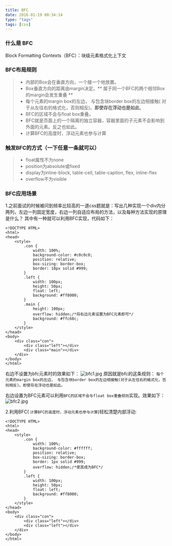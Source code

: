 ```yaml
---
title: BFC
date: 2016-01-19 00:34:14 
type: "tags"
tags: [css]
---
```

### 什么是 BFC
 Block Formatting Contexts（BFC）：块级元素格式化上下文
###  BFC布局规则
> *  内部的Box会在垂直方向，一个接一个地放置。
> *  Box垂直方向的距离由margin决定。** 属于同一个BFC的两个相邻Box的margin会发生重叠 **
> *  每个元素的margin box的左边， 与包含块border box的左边相接触( 对于从左往右的格式化，否则相反)。**即使存在浮动也是如此**。
> *  BFC的区域不会与float box重叠。
> *  BFC就是页面上的一个隔离的独立容器，容器里面的子元素不会影响到外面的元素。反之也如此。
> *  计算BFC的高度时，浮动元素也参与计算

### 触发BFC的方式（一下任意一条就可以）
> *  float属性不为none
> *  position为absolute或fixed
> *  display为inline-block, table-cell, table-caption, flex, inline-flex
> *  overflow不为visible

### BFC应用场景
1.之前面试的时候被问到频率比较高的一道css题就是：写出几种实现一个div内分两列，左边一列固定宽度，右边一列自适应布局的方法，以及每种方法实现的原理是什么？ 其中有一种就可以利用BFC实现，代码如下：
```
<!DOCTYPE HTML>
<html>
<head>
    <style>
        .con {
            width: 100%;
            background-color: #c0c0c0;
            position: relative;
            box-sizing: border-box;
            border: 10px solid #999;
        }
        .left {
            width: 100px;
            height: 50px;
            float: left;
            background: #ff8000;
        }
        .main {
            height: 100px;
            overflow: hidden;/*将右边元素设置为BFC元素即可*/
            background: #ffc68c;
        }
    </style>
</head>
<body>
    <div class="con">
        <div class="left"></div>
        <div class="main"></div>
    </div>
</body>
</html>
```
右边不设置为bfc元素时的效果如下：
![bfc1.jpg](http://upload-images.jianshu.io/upload_images/4315733-4248be2c7e27492e.jpg?imageMogr2/auto-orient/strip%7CimageView2/2/w/1240)
原因就是bfc的这条规则： `每个元素的margin box的左边， 与包含块border box的左边相接触(对于从左往右的格式化，否则相反)。即使存在浮动也是如此。`

右边设置为BFC元素可以利用`BFC的区域不会与float box重叠规则`实现。效果如下：
![bfc2.jpg](http://upload-images.jianshu.io/upload_images/4315733-f4c521ea169efaba.jpg?imageMogr2/auto-orient/strip%7CimageView2/2/w/1240)

2.利用BFC( `计算BFC的高度时，浮动元素也参与计算`)轻松清楚内部浮动:
```
<!DOCTYPE HTML>
<html>
<head>
    <style>
        .con {
            width: 100%;
            background-color: #ffffff;
            position: relative;
            box-sizing: border-box;
            border: 1px solid #999;
            overflow: hidden;/*使其成为BFC*/
        }
        .left {
            width: 100px;
            height: 50px;
            float: left;
            background: #ff8000;
        }
    </style>
</head>
<body>
    <div class="con">
        <div class="left"></div>
        <div class="left"></div>
    </div>
</body>
</html>
```